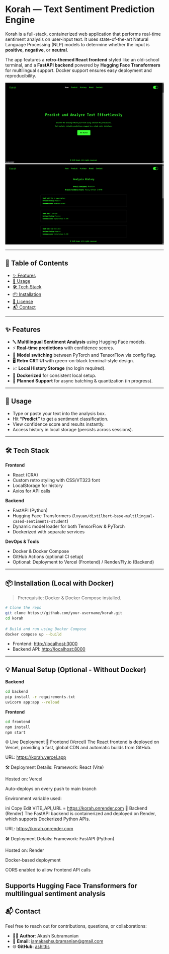 # **Korah — Text Sentiment Prediction Engine**

Korah is a full-stack, containerized web application that performs real-time sentiment analysis on user-input text. It uses state-of-the-art Natural Language Processing (NLP) models to determine whether the input is **positive**, **negative**, or **neutral**.

The app features a **retro-themed React frontend** styled like an old-school terminal, and a **FastAPI backend** powered by **Hugging Face Transformers** for multilingual support. Docker support ensures easy deployment and reproducibility.

![Screenshot 1](https://github.com/ashittis/korah/blob/main/Screenshot%202025-07-11%20204114.png)
![Screenshot 2](https://github.com/ashittis/korah/blob/main/Screenshot%202025-07-11%20204217.png)

---

## 🔖 Table of Contents

* [✨ Features](#-features)
* [🚀 Usage](#-usage)
* [🛠️ Tech Stack](#-tech-stack)
* [📦 Installation](#-installation)
* [📄 License](#-license)
* [📬 Contact](#-contact)

---

## ✨ Features

* 🔤 **Multilingual Sentiment Analysis** using Hugging Face models.
* ⚡ **Real-time predictions** with confidence scores.
* 🧠 **Model switching** between PyTorch and TensorFlow via config flag.
* 🖥️ **Retro CRT UI** with green-on-black terminal-style design.
* 📈 **Local History Storage** (no login required).
* 🐳 **Dockerized** for consistent local setup.
* 🔁 **Planned Support** for async batching & quantization (in progress).

---

## 🚀 Usage

* Type or paste your text into the analysis box.
* Hit **“Predict”** to get a sentiment classification.
* View confidence score and results instantly.
* Access history in local storage (persists across sessions).

---

## 🛠️ Tech Stack

**Frontend**

* React (CRA)
* Custom retro styling with CSS/VT323 font
* LocalStorage for history
* Axios for API calls

**Backend**

* FastAPI (Python)
* Hugging Face Transformers (`lxyuan/distilbert-base-multilingual-cased-sentiments-student`)
* Dynamic model loader for both TensorFlow & PyTorch
* Dockerized with separate services

**DevOps & Tools**

* Docker & Docker Compose
* GitHub Actions (optional CI setup)
* Optional: Deployment to Vercel (Frontend) / Render/Fly.io (Backend)

---

## 📦 Installation (Local with Docker)

> Prerequisite: Docker & Docker Compose installed.

```bash
# Clone the repo
git clone https://github.com/your-username/korah.git
cd korah

# Build and run using Docker Compose
docker compose up --build
```

* Frontend: [http://localhost:3000](http://localhost:3000)
* Backend API: [http://localhost:8000](http://localhost:8000)

---

## 💡 Manual Setup (Optional - Without Docker)

**Backend**

```bash
cd backend
pip install -r requirements.txt
uvicorn app:app --reload
```

**Frontend**

```bash
cd frontend
npm install
npm start
```
🌐 Live Deployment
🔹 Frontend (Vercel)
The React frontend is deployed on Vercel, providing a fast, global CDN and automatic builds from GitHub.

URL: https://korah.vercel.app

🛠️ Deployment Details:
Framework: React (Vite)

Hosted on: Vercel

Auto-deploys on every push to main branch

Environment variable used:

ini
Copy
Edit
VITE_API_URL = https://korah.onrender.com
🔸 Backend (Render)
The FastAPI backend is containerized and deployed on Render, which supports Dockerized Python APIs.

URL: https://korah.onrender.com

🛠️ Deployment Details:
Framework: FastAPI (Python)

Hosted on: Render

Docker-based deployment

CORS enabled to allow frontend API calls

Supports Hugging Face Transformers for multilingual sentiment analysis
---

## 📬 Contact

Feel free to reach out for contributions, questions, or collaborations:

* 🧑‍💻 **Author**: Akash Subramanian
* 📧 **Email**: [iamakashsubramanian@gmail.com](mailto:akashsubramanian.dev@gmail.com)
* 🌐 **GitHub**: [ashittis](https://github.com/ashittis)
